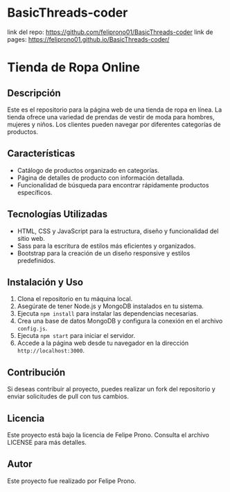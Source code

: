 # BasicThreads-coder

link del repo: https://github.com/feliprono01/BasicThreads-coder 
link de pages: https://feliprono01.github.io/BasicThreads-coder/

# Tienda de Ropa Online

## Descripción

Este es el repositorio para la página web de una tienda de ropa en línea. La tienda ofrece una variedad de prendas de vestir de moda para hombres, mujeres y niños. Los clientes pueden navegar por diferentes categorías de productos.
## Características

- Catálogo de productos organizado en categorías.
- Página de detalles de producto con información detallada.
- Funcionalidad de búsqueda para encontrar rápidamente productos específicos.

## Tecnologías Utilizadas

- HTML, CSS y JavaScript para la estructura, diseño y funcionalidad del sitio web.
- Sass para la escritura de estilos más eficientes y organizados.
- Bootstrap para la creación de un diseño responsive y estilos predefinidos.

## Instalación y Uso

1. Clona el repositorio en tu máquina local.
2. Asegúrate de tener Node.js y MongoDB instalados en tu sistema.
3. Ejecuta `npm install` para instalar las dependencias necesarias.
4. Crea una base de datos MongoDB y configura la conexión en el archivo `config.js`.
5. Ejecuta `npm start` para iniciar el servidor.
6. Accede a la página web desde tu navegador en la dirección `http://localhost:3000`.

## Contribución

Si deseas contribuir al proyecto, puedes realizar un fork del repositorio y enviar solicitudes de pull con tus cambios.

## Licencia

Este proyecto está bajo la licencia de Felipe Prono. Consulta el archivo LICENSE para más detalles.

## Autor

Este proyecto fue realizado por Felipe Prono.


